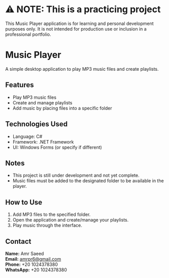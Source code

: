 # ⚠️ NOTE: This is a practicing project  
This Music Player application is for learning and personal development purposes only. It is not intended for production use or inclusion in a professional portfolio.

# Music Player

A simple desktop application to play MP3 music files and create playlists.

## Features

- Play MP3 music files  
- Create and manage playlists  
- Add music by placing files into a specific folder

## Technologies Used

- Language: C#  
- Framework: .NET Framework  
- UI: Windows Forms (or specify if different)

## Notes

- This project is still under development and not yet complete.  
- Music files must be added to the designated folder to be available in the player.

## How to Use

1. Add MP3 files to the specified folder.  
2. Open the application and create/manage your playlists.  
3. Play music through the interface.

## Contact  
**Name:** Amr Saeed  
**Email:** amrpr6@gmail.com  
**Phone:** +20 1024378380  
**WhatsApp:** +20 1024378380
